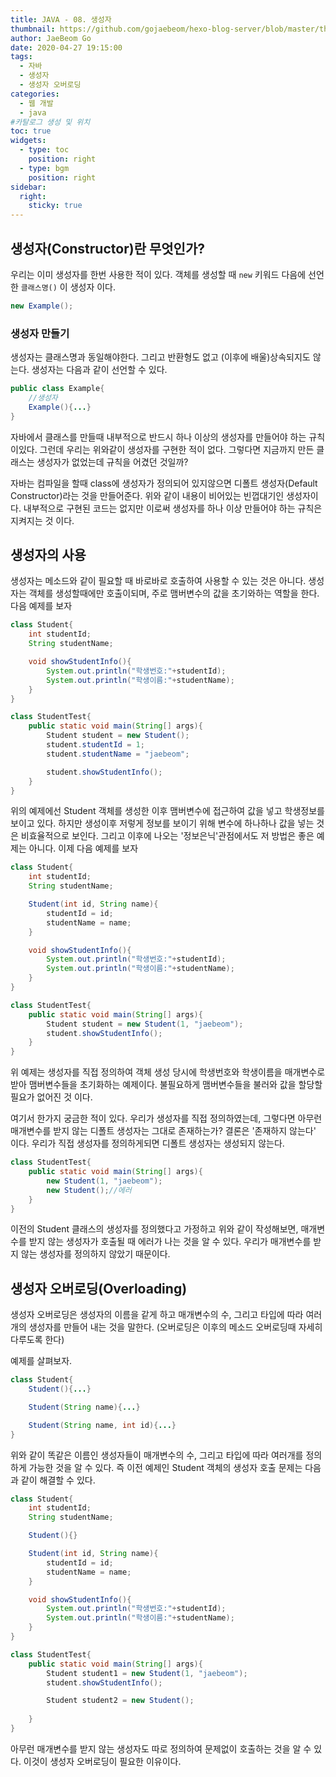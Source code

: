 ```yaml
---
title: JAVA - 08. 생성자
thumbnail: https://github.com/gojaebeom/hexo-blog-server/blob/master/themes/icarus/source/images/%EC%9E%90%EB%B0%94/thumbnail.png?raw=true
author: JaeBeom Go
date: 2020-04-27 19:15:00
tags:
  - 자바
  - 생성자
  - 생성자 오버로딩
categories:
  - 웹 개발
  - java
#카탈로그 생성 및 위치
toc: true
widgets:
  - type: toc
    position: right
  - type: bgm
    position: right
sidebar:
  right:
    sticky: true
---
```


## 생성자(Constructor)란 무엇인가?
우리는 이미 생성자를 한번 사용한 적이 있다. 객체를 생성할 때 `new` 키워드 다음에 선언한 `클래스명()` 이 생성자 이다. <!-- more -->
```java
new Example();
```

### 생성자 만들기
생성자는 클래스명과 동일해야한다. 그리고 반환형도 없고 (이후에 배울)상속되지도 않는다. 생성자는 다음과 같이 선언할 수 있다. 

```java
public class Example{
    //생성자
    Example(){...}
}
```
자바에서 클래스를 만들때 내부적으로 반드시 하나 이상의 생성자를 만들어야 하는 규칙이있다. 그런데 우리는 위와같이 생성자를 구현한 적이 없다. 그렇다면 지금까지 만든 클래스는 생성자가 없었는데 규칙을 어겼던 것일까?

자바는 컴파일을 할때 class에 생성자가 정의되어 있지않으면 디폴트 생성자(Default Constructor)라는 것을 만들어준다. 위와 같이 내용이 비어있는 빈껍대기인 생성자이다. 내부적으로 구현된 코드는 없지만 이로써 생성자를 하나 이상 만들어야 하는 규칙은 지켜지는 것 이다.

## 생성자의 사용
생성자는 메소드와 같이 필요할 때 바로바로 호출하여 사용할 수 있는 것은 아니다. 생성자는 객체를 생성할때에만 호출이되며, 주로 맴버변수의 값을 초기와하는 역할을 한다. 다음 예제를 보자

```java
class Student{
    int studentId;
    String studentName;

    void showStudentInfo(){
        System.out.println("학생번호:"+studentId);
        System.out.println("학생이름:"+studentName);
    }
}

class StudentTest{
    public static void main(String[] args){
        Student student = new Student();
        student.studentId = 1;
        student.studentName = "jaebeom";

        student.showStudentInfo();
    }
}
```
위의 예제에선 Student 객체를 생성한 이후 맴버변수에 접근하여 값을 넣고 학생정보를 보이고 있다. 하지만 생성이후 저렇게 정보를 보이기 위해 변수에 하나하나 값을 넣는 것은 비효율적으로 보인다. 그리고 이후에 나오는 '정보은닉'관점에서도 저 방법은 좋은 예제는 아니다. 이제 다음 예제를 보자

```java
class Student{
    int studentId;
    String studentName;

    Student(int id, String name){
        studentId = id;
        studentName = name;
    }

    void showStudentInfo(){
        System.out.println("학생번호:"+studentId);
        System.out.println("학생이름:"+studentName);
    }
}

class StudentTest{
    public static void main(String[] args){
        Student student = new Student(1, "jaebeom");
        student.showStudentInfo();
    }
}
```

위 예제는 생성자를 직접 정의하여 객체 생성 당시에 학생번호와 학생이름을 매개변수로 받아 맴버변수들을 초기화하는 예제이다. 불필요하게 맴버변수들을 불러와 값을 할당할 필요가 없어진 것 이다. 

여기서 한가지 궁금한 적이 있다. 우리가 생성자를 직접 정의하였는데, 그렇다면 아무런 매개변수를 받지 않는 디폴트 생성자는 그대로 존재하는가? 결론은 '존재하지 않는다' 이다. 우리가 직접 생성자를 정의하게되면 디폴트 생성자는 생성되지 않는다. 

```java
class StudentTest{
    public static void main(String[] args){
        new Student(1, "jaebeom"); 
        new Student();//에러
    }
}
```
이전의 Student 클래스의 생성자를 정의했다고 가정하고 위와 같이 작성해보면, 매개변수를 받지 않는 생성자가 호출될 때 에러가 나는 것을 알 수 있다. 우리가 매개변수를 받지 않는 생성자를 정의하지 않았기 때문이다.

## 생성자 오버로딩(Overloading)
생성자 오버로딩은 생성자의 이름을 같게 하고 매개변수의 수, 그리고 타입에 따라 여러개의 생성자를 만들어 내는 것을 말한다. (오버로딩은 이후의 메소드 오버로딩때 자세히 다루도록 한다)

예제를 살펴보자.
```java
class Student{
    Student(){...}

    Student(String name){...}

    Student(String name, int id){...}
}
```

위와 같이 똑같은 이름인 생성자들이 매개변수의 수, 그리고 타입에 따라 여러개를 정의하게 가능한 것을 알 수 있다. 즉 이전 예제인 Student 객체의 생성자 호출 문제는 다음과 같이 해결할 수 있다.

```java
class Student{
    int studentId;
    String studentName;

    Student(){}

    Student(int id, String name){
        studentId = id;
        studentName = name;
    }

    void showStudentInfo(){
        System.out.println("학생번호:"+studentId);
        System.out.println("학생이름:"+studentName);
    }
}

class StudentTest{
    public static void main(String[] args){
        Student student1 = new Student(1, "jaebeom");
        student.showStudentInfo();

        Student student2 = new Student();
        
    }
}
```
아무런 매개변수를 받지 않는 생성자도 따로 정의하여 문제없이 호출하는 것을 알 수 있다. 이것이 생성자 오버로딩이 필요한 이유이다.